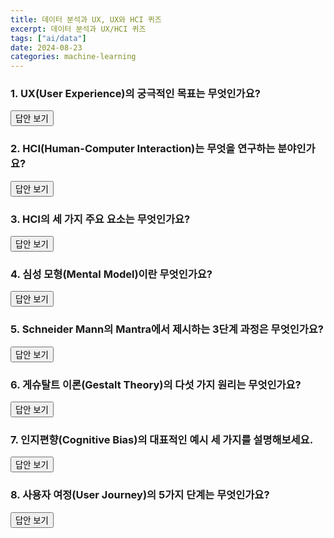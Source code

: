 ```yaml
---
title: 데이터 분석과 UX, UX와 HCI 퀴즈
excerpt: 데이터 분석과 UX/HCI 퀴즈
tags: ["ai/data"]
date: 2024-08-23
categories: machine-learning
---
```


### 1. UX(User Experience)의 궁극적인 목표는 무엇인가요?

<div class="answer">
    <button class="toggle-answer">답안 보기</button>
    <div class="answer-content" style="display: none;">
       <strong>답안:</strong>
       사용자가 제품을 사용할 때 최적의 경험을 제공하는 것입니다.
       <br><strong>이유:</strong> UX는 사용자의 감정과 만족도를 극대화하여 제품의 지속적인 사용을 유도하는 데 중점을 둡니다. 최적의 경험을 제공하는 것이 제품의 성공과 직결됩니다.
    </div>
</div>

### 2. HCI(Human-Computer Interaction)는 무엇을 연구하는 분야인가요?

<div class="answer">
    <button class="toggle-answer">답안 보기</button>
    <div class="answer-content" style="display: none;">
       <strong>답안:</strong>
       인간과 컴퓨터 간의 상호작용을 연구하는 분야입니다.
       <br><strong>이유:</strong> HCI는 사용자가 기술과 어떻게 상호작용하는지를 이해하고, 이를 기반으로 사용자가 더 나은 경험을 할 수 있도록 설계하는 것이 목적입니다.
    </div>
</div>

### 3. HCI의 세 가지 주요 요소는 무엇인가요?

<div class="answer">
    <button class="toggle-answer">답안 보기</button>
    <div class="answer-content" style="display: none;">
       <strong>답안:</strong>
       유용성(Usefulness), 사용성(Usability), 감성(Emotional Impact)입니다.
       <br><strong>이유:</strong> 제품이 사용자의 요구를 얼마나 효과적으로 잘 충족시키는지, 일반 사용자도 쉽게 이해하고 사용할 수 있는지, 그리고 사용자가 그 과정에서 얼마나 긍정적인 감정을 느끼는지를 평가하는 핵심 기준
    </div>
</div>

### 4. 심성 모형(Mental Model)이란 무엇인가요?

<div class="answer">
    <button class="toggle-answer">답안 보기</button>
    <div class="answer-content" style="display: none;">
       <strong>답안:</strong>
       특정 개념, 사물, 사건 등에 대해 개인이 인식하는 이해 구조<br>
       <br><strong>이유:</strong> 사용자가 제품을 어떻게 인식하고 이해하는지에 따라 제품의 사용성과 만족도가 결정되므로, 제품은 사용자가 쉽게 이해할 수 있는, 쉽게 인지할 수 있는 방식으로 설계되어야 합니다.
    </div>
</div>

### 5. Schneider Mann의 Mantra에서 제시하는 3단계 과정은 무엇인가요?

<div class="answer">
    <button class="toggle-answer">답안 보기</button>
    <div class="answer-content" style="display: none;">
       <strong>답안:</strong>
       Overview First, Zoom and Filter, Details on Demand입니다.
       <br><strong>이유:</strong> 사용자가 데이터의 전체적인 개요를 먼저 볼 수 있어야 하고, 
       <br>관심 있는 부분은 확대, 불필요한 정보는 필터링하여서 세부 사항에 집중할 수 있어야 함. 
       <br>그리고 사용자가 필요할 때 언제든지 특정 데이터 포인트나 항목에 대한 정보를 요청할 수 있어야 함
    </div>
</div>

### 6. 게슈탈트 이론(Gestalt Theory)의 다섯 가지 원리는 무엇인가요?

<div class="answer">
    <button class="toggle-answer">답안 보기</button>
    <div class="answer-content" style="display: none;">
       <strong>답안:</strong>
       인간의 인지는 개별이 아닌 전체적인 구조에 근거한다는 이론.
       근접성의 원리, 유사성의 원리, 연속성의 원리, 폐쇄성의 원리, 그림-배경 분리입니다.
       <br><strong>이유:</strong> 가까운 요소끼리는 그룹으로 인식됨
       <br>외관이 유사한 요소들끼리 그룹화됨
       <br>연결된 또는 연속적인 패턴을 가진 요소들이 하나의 연속된 선이나 경로로 인식됨
       <br>불완전한 형태도 완전한 형태로 인식하려는 경향
       <br>어떤 요소를 주요 대상(그림)으로, 나머지를 배경으로 구분하는 능력
    </div>
</div>

### 7. 인지편향(Cognitive Bias)의 대표적인 예시 세 가지를 설명해보세요.

<div class="answer">
    <button class="toggle-answer">답안 보기</button>
    <div class="answer-content" style="display: none;">
       <strong>답안:</strong>
       확증편향(Confirmation Bias), 가용성 휴리스틱(Availability Heuristic), 앵커링(Anchoring)입니다.
       <br>자신의 믿음을 뒷받침하는 근거만 수집하고 해석하는 경향
       <br>쉽게 떠올릴 수 있는 정보를 기반으로 판단하는 경향
       <br>최초의 제시된 정보에 지나치게 의존하여 판단하는 경향
    </div>
</div>

### 8. 사용자 여정(User Journey)의 5가지 단계는 무엇인가요?

<div class="answer">
    <button class="toggle-answer">답안 보기</button>
    <div class="answer-content" style="display: none;">
       <strong>답안:</strong>
       유입, 활동, 재방문, 구매, 추천입니다.
    </div>
</div>
